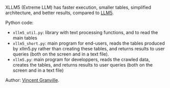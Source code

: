 XLLM5 (Extreme LLM) has faster execution, smaller tables, simplified architecture, and better results, compared to <a href="https://github.com/VincentGranville/Large-Language-Models/tree/main/llm5">LLM5</a>. 

Python code:
<ul>
  <li><code>xllm5_util.py</code>: library with text processing functions, and to read the main tables</li>
  <li><code>xllm5_short.py</code>: main program for end-users, reads the tables produced by xllm5.py rather than creating these tables, and returns results to user queries (both on the screen and in a text file). </li>
  <li><code>xllm5.py</code>: main program for developpers, reads the crawled data, creates the tables, and returns results to user queries (both on the screen and in a text file)</li>
</ul>

Author: <a href="https://mltechniques.com/author/">Vincent Granville</a>. 
